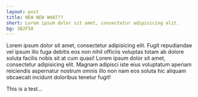 ```yaml
---
layout: post
title: NEW NEW WHAT??
short: Lorem ipsum dolor sit amet, consectetur adipisicing elit.
bg: 3B2F5A
---
```


Lorem ipsum dolor sit amet, consectetur adipisicing elit. Fugit repudiandae vel ipsum illo fuga debitis eos non nihil officiis voluptas totam ab dolore soluta facilis nobis sit at cum quasi! Lorem ipsum dolor sit amet, consectetur adipisicing elit. Magnam adipisci iste eius voluptatum aperiam reiciendis aspernatur nostrum omnis illo non nam eos soluta hic aliquam obcaecati incidunt doloribus tenetur fugit!

<aside>
	This is a test…
</aside>